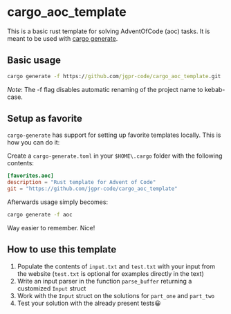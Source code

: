 # cargo_aoc_template

This is a basic rust template for solving AdventOfCode (aoc) tasks.
It is meant to be used with [cargo generate](https://cargo-generate.github.io/cargo-generate/index.html).

## Basic usage

```cmd
cargo generate -f https://github.com/jgpr-code/cargo_aoc_template.git
```

*Note*: The -f flag disables automatic renaming of the project name to
kebab-case.

## Setup as favorite

``cargo-generate`` has support for setting up favorite templates locally.
This is how you can do it:

Create a ``cargo-generate.toml`` in your ``$HOME\.cargo`` folder with the
following contents:

```toml
[favorites.aoc]
description = "Rust template for Advent of Code"
git = "https://github.com/jgpr-code/cargo_aoc_template"
```

Afterwards usage simply becomes:

```cmd
cargo generate -f aoc
```

Way easier to remember. Nice!

## How to use this template

1. Populate the contents of ``input.txt`` and ``test.txt`` with your input
   from the website (``test.txt`` is optional for examples directly in the text)
2. Write an input parser in the function ``parse_buffer`` returning
   a customized ``Input`` struct
3. Work with the ``Input`` struct on the solutions for ``part_one`` and
   ``part_two``
4. Test your solution with the already present tests😀
